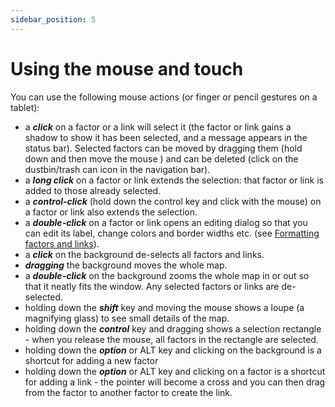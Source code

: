 ```yaml
---
sidebar_position: 5
---
```

# Using the mouse and touch

You can use the following mouse actions (or finger or pencil gestures on a tablet):

* a ***click*** on a factor or a link will select it (the factor or link gains a shadow to show it has been selected, and a message appears in the status bar).  Selected factors can be moved by dragging them (hold down and then move the mouse ) and can be deleted (click on the dustbin/trash can icon in the navigation bar).
* a ***long click*** on a factor or link extends the selection: that factor or link is added to those already selected.
* a ***control-click*** (hold down the control key and click with the mouse) on a factor or link also extends the selection.
* a ***double-click*** on a factor or link opens an editing dialog so that you can edit its label, change colors and border widths etc. (see [Formatting factors and links](GettingStarted/#formatting-factors-and-links)).
* a ***click*** on the background de-selects all factors and links.
* ***dragging*** the background moves the whole map.
* a ***double-click*** on the background zooms the whole map in or out so that it neatly fits the window.  Any selected factors or links are de-selected.
* holding down the ***shift*** key and moving the mouse shows a loupe (a magnifying glass) to see small details of the map.
* holding down the ***control*** key and dragging shows a selection rectangle - when you release the mouse, all factors in the rectangle are selected.
* holding down the ***option*** or ALT key and clicking on the background is a shortcut for adding a new factor
* holding down the ***option*** or ALT key and clicking on a factor is a shortcut for adding a link - the pointer will become a cross and you can then drag from the factor to another factor to create the link.
